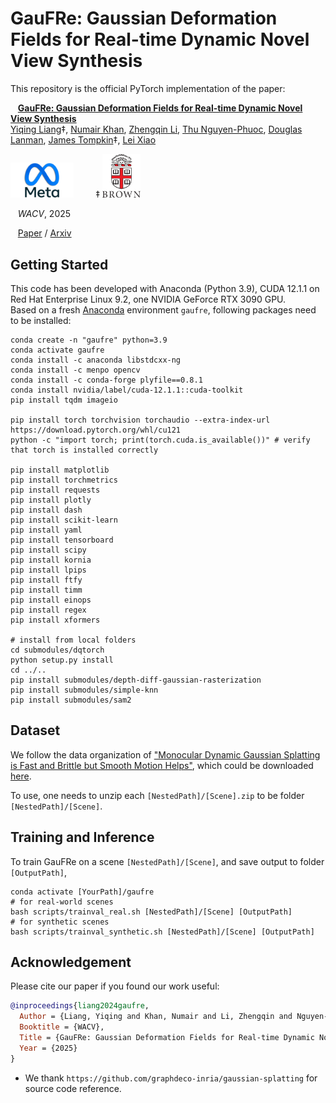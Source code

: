 # GauFRe: Gaussian Deformation Fields for Real-time Dynamic Novel View Synthesis

This repository is the official PyTorch implementation of the paper:

&nbsp;&nbsp;&nbsp;[**GauFRe: Gaussian Deformation Fields for Real-time Dynamic Novel View Synthesis**](https://lynl7130.github.io/gaufre/index.html)  
[Yiqing Liang](https://lynl7130.github.io)‡, [Numair Khan](https://nkhan2.github.io/), [Zhengqin Li](https://sites.google.com/a/eng.ucsd.edu/zhengqinli), [Thu Nguyen-Phuoc](https://www.monkeyoverflow.com/), [Douglas Lanman](https://www.linkedin.com/in/dlanman), [James Tompkin](https://jamestompkin.com/)‡, [Lei Xiao](https://leixiao-ubc.github.io/)  

<img width="20%" text-align="center" margin="auto" src=images/metalogo.png> &nbsp;&nbsp;&nbsp;&nbsp;&nbsp;&nbsp;&nbsp;
‡ <img width="12%"  text-align="center" margin="auto" src=images/brownlogo.svg>

&nbsp;&nbsp;&nbsp;*WACV*, 2025 

&nbsp;&nbsp;&nbsp;[Paper](https://lynl7130.github.io/gaufre/static/pdfs/WACV_2025___GauFRe%20(1).pdf) / [Arxiv](https://arxiv.org/abs/2312.11458)

## Getting Started
This code has been developed with Anaconda (Python 3.9), CUDA 12.1.1 on Red Hat Enterprise Linux 9.2, one NVIDIA GeForce RTX 3090 GPU.  
Based on a fresh [Anaconda](https://www.anaconda.com/download/) environment ```gaufre```, following packages need to be installed:  

```Shell
conda create -n "gaufre" python=3.9
conda activate gaufre
conda install -c anaconda libstdcxx-ng
conda install -c menpo opencv 
conda install -c conda-forge plyfile==0.8.1
conda install nvidia/label/cuda-12.1.1::cuda-toolkit
pip install tqdm imageio

pip install torch torchvision torchaudio --extra-index-url https://download.pytorch.org/whl/cu121
python -c "import torch; print(torch.cuda.is_available())" # verify that torch is installed correctly

pip install matplotlib
pip install torchmetrics
pip install requests 
pip install plotly
pip install dash
pip install scikit-learn
pip install yaml
pip install tensorboard 
pip install scipy
pip install kornia
pip install lpips
pip install ftfy
pip install timm
pip install einops
pip install regex
pip install xformers

# install from local folders 
cd submodules/dqtorch
python setup.py install
cd ../..
pip install submodules/depth-diff-gaussian-rasterization
pip install submodules/simple-knn
pip install submodules/sam2

  ```

## Dataset

We follow the data organization of ["Monocular Dynamic Gaussian Splatting is Fast and Brittle but Smooth Motion Helps"](https://lynl7130.github.io/MonoDyGauBench.github.io/),
which could be downloaded [here](https://1drv.ms/f/c/4dd35d8ee847a247/EpmindtZTxxBiSjYVuaaiuUBr7w3nOzEl6GjrWjmVPuBFw?e=cW5gg1).

To use, one needs to unzip each ```[NestedPath]/[Scene].zip``` to be folder ```[NestedPath]/[Scene]```.


## Training and Inference

To train GauFRe on a scene ```[NestedPath]/[Scene]```, and save output to folder ```[OutputPath]```, 

```Shell
conda activate [YourPath]/gaufre
# for real-world scenes
bash scripts/trainval_real.sh [NestedPath]/[Scene] [OutputPath]
# for synthetic scenes
bash scripts/trainval_synthetic.sh [NestedPath]/[Scene] [OutputPath]
```



## Acknowledgement

Please cite our paper if you found our work useful:  

```bibtex
@inproceedings{liang2024gaufre,  
  Author = {Liang, Yiqing and Khan, Numair and Li, Zhengqin and Nguyen-Phuoc, Thu and Lanman, Douglas and Tompkin, James and Xiao, Lei},  
  Booktitle = {WACV},  
  Title = {GauFRe: Gaussian Deformation Fields for Real-time Dynamic Novel View Synthesis},  
  Year = {2025}  
}
```

- We thank ```https://github.com/graphdeco-inria/gaussian-splatting``` for source code reference.